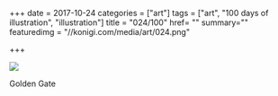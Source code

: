+++
date = 2017-10-24
categories = ["art"]
tags = ["art", "100 days of illustration", "illustration"]
title = "024/100"
href= ""
summary=""
featuredimg = "//konigi.com/media/art/024.png"

+++

<img src="//konigi.com/media/art/024.png" />

Golden Gate
